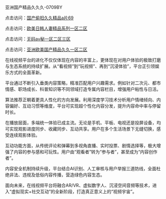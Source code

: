 亚洲国产精品久久久-0709BY

点击访问：<a href="https://heiliaozj3tjd.pages.dev">国产偷抇久久精品a片69</a>

点击访问：<a href="https://heiliaoga6s9v.pages.dev">欧美日韩人妻精品系列一区二区</a>

点击访问：<a href="https://heiliaowzu4ur.pages.dev">无码av秘一区二区三区</a>

点击访问：<a href="https://heiliaoxqkkct.pages.dev">亚洲欧美国产精品久久一区二区</a>

在线视频平台的进化不仅仅体现在内容的丰富上，更体现在对用户体验的极致打磨与生态系统的持续扩展。从“看视频”到“玩视频”、再到“沉浸体验”，平台正引领娱乐方式的全面革新。

平台通过不断引入垂类内容策略，精准匹配用户兴趣需求。例如针对二次元、都市情感、职场成长、科普知识等不同领域打造专属内容栏目，增强用户粘性与日活。

算法推荐正朝着更具人性化的方向发展。利用深度学习技术分析用户情绪倾向、内容偏好、互动习惯等维度，平台可实现超个性化内容分发，提升内容命中率与停留时长。

在播放层面，多端统一体验已成主流。无论是手机、平板、电视还是投屏设备，均可实现观影进度同步、收藏同步、互动共享。用户在多个生活场景下无缝切换，感受连续观影体验。

互动功能方面，从传统评论和弹幕到多视角直播、实时投票、剧情选择等，极大增强了内容的参与感和可玩性。用户由“观看者”转为“参与者”，甚至成为“内容创作者”。

内容安全机制持续升级，平台结合AI识别、人工审核与用户举报三道防线，全面杜绝非法、违规及低俗内容传播，营造绿色内容生态。

面向未来，在线视频平台将融合AR/VR、虚拟数字人、沉浸空间音频等技术，进入“虚拟现实+社交互动”的全新阶段，打造真正意义上的“视频宇宙”。

<span style="display:none;">[Canonical link]( https://github.com/dudu25013/715714 ）</span>
